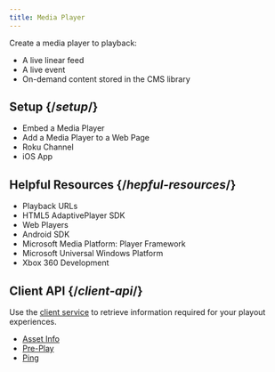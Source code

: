 ```yaml
---
title: Media Player
---
```


Create a media player to playback:

- A live linear feed
- A live event
- On-demand content stored in the CMS library

## Setup  {/*setup*/}

- Embed a Media Player
- Add a Media Player to a Web Page
- Roku Channel
- iOS App

## Helpful Resources  {/*hepful-resources*/}

- Playback URLs
- HTML5 AdaptivePlayer SDK
- Web Players
- Android SDK
- Microsoft Media Platform: Player Framework
- Microsoft Universal Windows Platform
- Xbox 360 Development

## Client API  {/*client-api*/}

Use the [client service](https://docs.edgecast.com/video/Content/Develop/Client.htm) to retrieve information required for your playout experiences.

- [Asset Info](https://docs.edgecast.com/video/Content/Develop/AssetInfo.htm)
- [Pre-Play](https://docs.edgecast.com/video/Content/Develop/Preplayv2.htm)
- [Ping](https://docs.edgecast.com/video/Content/Develop/Pingv2.htm)
